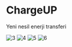 # ChargeUP
Yeni nesil enerji transferi

![3](https://user-images.githubusercontent.com/121985515/227071015-a4c522f3-258c-463a-8706-10a2b165fc8f.png)
![4](https://user-images.githubusercontent.com/121985515/227071029-4b9f0f5a-15eb-49c5-b781-514dcb5cab49.png)
![5](https://user-images.githubusercontent.com/121985515/227071033-c3492b49-bbd4-4d74-9b10-cb073adf50ff.png)
![6](https://user-images.githubusercontent.com/121985515/227071041-92679bba-333d-46a4-8305-a8e0f9f033d3.png)

